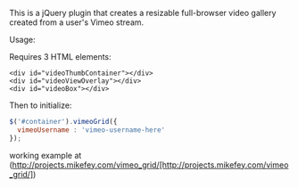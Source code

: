 This is a jQuery plugin that creates a resizable full-browser video gallery created from a user's Vimeo stream.

Usage:

Requires 3 HTML elements:

```
<div id="videoThumbContainer"></div>
<div id="videoViewOverlay"></div>
<div id="videoBox"></div>
```

Then to initialize:

``` javascript
$('#container').vimeoGrid({
  vimeoUsername : 'vimeo-username-here'
});
```

working example at (http://projects.mikefey.com/vimeo_grid/[http://projects.mikefey.com/vimeo_grid/])